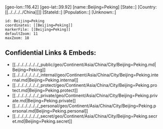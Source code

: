 ﻿---
location: [39.92,116.42]
mapzoom: [7,12] 
mapmarker: city 
type: City
SpocWebEntityId: 29070
isDeleted: false
confidential: public
tags:
- geo/City

---

[geo-lon::116.42]
[geo-lat::39.92]
[name::Beijing=Peking]
[State::]
[Country:[[../../../../China]]]]
[StateId::]
[Population::]
[Unknown::]


```leaflet
id: Beijing=Peking
coordinates: [[Beijing=Peking]]
markerFile: [[Beijing=Peking]]
defaultZoom: 11 
maxZoom: 18
```


## Confidential Links & Embeds: 
- [[../../../../../../_public/geo/Continent/Asia/China/City/Beijing=Peking.md|Beijing=Peking]] 
- [[../../../../../../_internal/geo/Continent/Asia/China/City/Beijing=Peking.internal.md|Beijing=Peking.internal]] 
- [[../../../../../../_protect/geo/Continent/Asia/China/City/Beijing=Peking.protect.md|Beijing=Peking.protect]] 
- [[../../../../../../_private/geo/Continent/Asia/China/City/Beijing=Peking.private.md|Beijing=Peking.private]] 
- [[../../../../../../_personal/geo/Continent/Asia/China/City/Beijing=Peking.personal.md|Beijing=Peking.personal]] 
- [[../../../../../../_secret/geo/Continent/Asia/China/City/Beijing=Peking.secret.md|Beijing=Peking.secret]] 
